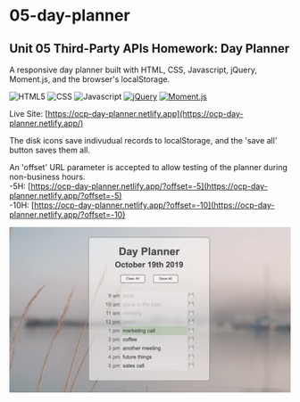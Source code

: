 # 05-day-planner
## Unit 05 Third-Party APIs Homework: Day Planner

A responsive day planner built with HTML, CSS, Javascript, jQuery, Moment.js, and the browser's localStorage.

![HTML5](https://img.shields.io/badge/HTML5-orange)
![CSS](https://img.shields.io/badge/CSS-blue)
![Javascript](https://img.shields.io/badge/Javascript-yellow)
[![jQuery](https://img.shields.io/badge/jQuery-blue)](https://jquery.com/)
[![Moment.js](https://img.shields.io/badge/Moment.js-green)](https://momentjs.com/)

Live Site: [https://ocp-day-planner.netlify.app](https://ocp-day-planner.netlify.app/)

The disk icons save indivudual records to localStorage, and the 'save all' button saves them all. 

An 'offset' URL parameter is accepted to allow testing of the planner during non-business hours.  
-5H: [https://ocp-day-planner.netlify.app/?offset=-5](https://ocp-day-planner.netlify.app/?offset=-5)  
-10H: [https://ocp-day-planner.netlify.app/?offset=-10](https://ocp-day-planner.netlify.app/?offset=-10)


![Screenshot](assets/05-day-planner-screenshot.png)
